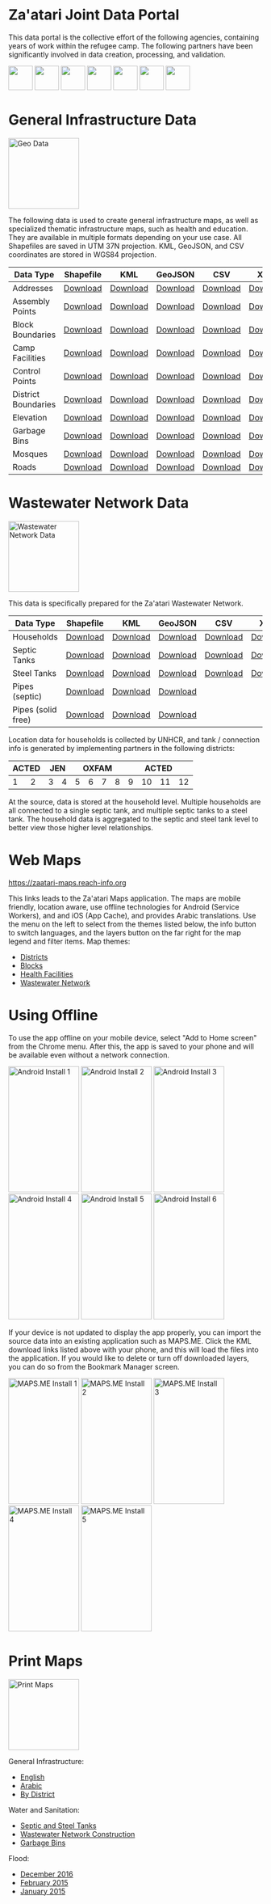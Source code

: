 # Za'atari Joint Data Portal

This data portal is the collective effort of the following agencies, containing years of work within the refugee camp. The following partners have been significantly involved in data creation, processing, and validation.

<div style="display: inline-block;">
<img src="https://github.com/impact-initiatives/reach-jor-zaatari-data/raw/master/photos/logo-unicef.jpg" height="48px" alt="">
<img src="https://github.com/impact-initiatives/reach-jor-zaatari-data/raw/master/photos/logo-unhcr.jpg" height="48px" alt="">
<img src="https://github.com/impact-initiatives/reach-jor-zaatari-data/raw/master/photos/logo-unops.jpg" height="48px" alt="">
</div>
<div style="display: inline-block;">
<img src="https://github.com/impact-initiatives/reach-jor-zaatari-data/raw/master/photos/logo-acted.jpg" height="48px" alt="">
<img src="https://github.com/impact-initiatives/reach-jor-zaatari-data/raw/master/photos/logo-jen.jpg" height="48px" alt="">
<img src="https://github.com/impact-initiatives/reach-jor-zaatari-data/raw/master/photos/logo-oxfam.jpg" height="48px" alt="">
<img src="https://github.com/impact-initiatives/reach-jor-zaatari-data/raw/master/photos/logo-reach.jpg" height="48px" alt="">
</div>

# General Infrastructure Data

<img src="https://github.com/impact-initiatives/reach-jor-zaatari-data/raw/master/photos/geo-data.jpg" height="140px" alt="Geo Data">

The following data is used to create general infrastructure maps, as well as specialized thematic infrastructure maps, such as health and education. They are available in multiple formats depending on your use case. All Shapefiles are saved in UTM 37N projection. KML, GeoJSON, and CSV coordinates are stored in WGS84 projection.

| Data Type | Shapefile | KML | GeoJSON | CSV | XLSX
|---|---|---|---|---|---|
| Addresses | [Download](https://github.com/impact-initiatives/reach-jor-zaatari-data/raw/master/data/address/Addresses_2017_02.shp.zip?raw=true) | [Download](https://cdn.rawgit.com/impact-initiatives/reach-jor-zaatari-data/master/data/address/Addresses_2017_02.kml) | [Download](https://cdn.rawgit.com/impact-initiatives/reach-jor-zaatari-data/master/data/address/Addresses_2017_02.geojson) | [Download](https://cdn.rawgit.com/impact-initiatives/reach-jor-zaatari-data/master/data/address/Addresses_2017_02.csv) | [Download](https://github.com/impact-initiatives/reach-jor-zaatari-data/raw/master/data/address/Addresses_2017_02.xlsx?raw=true)
| Assembly Points | [Download](https://github.com/impact-initiatives/reach-jor-zaatari-data/raw/master/data/assembly-points/AssemblyPoints.shp.zip?raw=true) | [Download](https://cdn.rawgit.com/impact-initiatives/reach-jor-zaatari-data/master/data/assembly-points/AssemblyPoints.kml) | [Download](https://cdn.rawgit.com/impact-initiatives/reach-jor-zaatari-data/master/data/assembly-points/AssemblyPoints.geojson) | [Download](https://cdn.rawgit.com/impact-initiatives/reach-jor-zaatari-data/master/data/assembly-points/AssemblyPoints.csv) | [Download](https://cdn.rawgit.com/impact-initiatives/reach-jor-zaatari-data/master/data/assembly-points/AssemblyPoints.xlsx)
| Block Boundaries | [Download](https://github.com/impact-initiatives/reach-jor-zaatari-data/raw/master/data/block-boundaries/BlockBoundaries_2016_12.shp.zip?raw=true) | [Download](https://cdn.rawgit.com/impact-initiatives/reach-jor-zaatari-data/master/data/block-boundaries/BlockBoundaries_2016_12.kml) | [Download](https://cdn.rawgit.com/impact-initiatives/reach-jor-zaatari-data/master/data/block-boundaries/BlockBoundaries_2016_12.geojson) | [Download](https://cdn.rawgit.com/impact-initiatives/reach-jor-zaatari-data/master/data/block-boundaries/BlockBoundaries_2016_12.csv) | [Download](https://cdn.rawgit.com/impact-initiatives/reach-jor-zaatari-data/master/data/block-boundaries/BlockBoundaries_2016_12.xlsx)
| Camp Facilities | [Download](https://github.com/impact-initiatives/reach-jor-zaatari-data/raw/master/data/camp-facilities/CampFacilities_2017_02.shp.zip?raw=true) | [Download](https://cdn.rawgit.com/impact-initiatives/reach-jor-zaatari-data/master/data/camp-facilities/CampFacilities_2017_02.kml) | [Download](https://cdn.rawgit.com/impact-initiatives/reach-jor-zaatari-data/master/data/camp-facilities/CampFacilities_2017_02.geojson) | [Download](https://cdn.rawgit.com/impact-initiatives/reach-jor-zaatari-data/master/data/camp-facilities/CampFacilities_2017_02.csv) | [Download](https://cdn.rawgit.com/impact-initiatives/reach-jor-zaatari-data/master/data/camp-facilities/CampFacilities_2017_02.xlsx)
| Control Points | [Download](https://github.com/impact-initiatives/reach-jor-zaatari-data/raw/master/data/control-point/ControlPoints_2016_07.shp.zip?raw=true) | [Download](https://cdn.rawgit.com/impact-initiatives/reach-jor-zaatari-data/master/data/control-point/ControlPoints_2016_07.kml) | [Download](https://cdn.rawgit.com/impact-initiatives/reach-jor-zaatari-data/master/data/control-point/ControlPoints_2016_07.geojson) | [Download](https://cdn.rawgit.com/impact-initiatives/reach-jor-zaatari-data/master/data/control-point/ControlPoints_2016_07.csv) | [Download](https://cdn.rawgit.com/impact-initiatives/reach-jor-zaatari-data/master/data/control-point/ControlPoints_2016_07.xlsx)
| District Boundaries | [Download](https://github.com/impact-initiatives/reach-jor-zaatari-data/raw/master/data/district-boundaries/DistrictBoundaries_2016_12.shp.zip?raw=true) | [Download](https://cdn.rawgit.com/impact-initiatives/reach-jor-zaatari-data/master/data/district-boundaries/DistrictBoundaries_2016_12.kml) | [Download](https://cdn.rawgit.com/impact-initiatives/reach-jor-zaatari-data/master/data/district-boundaries/DistrictBoundaries_2016_12.geojson) | [Download](https://cdn.rawgit.com/impact-initiatives/reach-jor-zaatari-data/master/data/district-boundaries/DistrictBoundaries_2016_12.csv) | [Download](https://cdn.rawgit.com/impact-initiatives/reach-jor-zaatari-data/master/data/district-boundaries/DistrictBoundaries_2016_12.xlsx)
| Elevation | [Download](https://github.com/impact-initiatives/reach-jor-zaatari-data/raw/master/data/elevation/Elevation_2015_02.shp.zip?raw=true) | [Download](https://cdn.rawgit.com/impact-initiatives/reach-jor-zaatari-data/master/data/elevation/Elevation_2015_02.kml) | [Download](https://cdn.rawgit.com/impact-initiatives/reach-jor-zaatari-data/master/data/elevation/Elevation_2015_02.geojson) | [Download](https://cdn.rawgit.com/impact-initiatives/reach-jor-zaatari-data/master/data/elevation/Elevation_2015_02.csv) | [Download](https://cdn.rawgit.com/impact-initiatives/reach-jor-zaatari-data/master/data/elevation/Elevation_2015_02.xlsx)
| Garbage Bins | [Download](https://github.com/impact-initiatives/reach-jor-zaatari-data/raw/master/data/garbage-bins/GarbageBins_2016_10.shp.zip?raw=true) | [Download](https://cdn.rawgit.com/impact-initiatives/reach-jor-zaatari-data/master/data/garbage-bins/GarbageBins_2016_10.kml) | [Download](https://cdn.rawgit.com/impact-initiatives/reach-jor-zaatari-data/master/data/garbage-bins/GarbageBins_2016_10.geojson) | [Download](https://cdn.rawgit.com/impact-initiatives/reach-jor-zaatari-data/master/data/garbage-bins/GarbageBins_2016_10.csv) | [Download](https://cdn.rawgit.com/impact-initiatives/reach-jor-zaatari-data/master/data/garbage-bins/GarbageBins_2016_10.xlsx)
| Mosques | [Download](https://github.com/impact-initiatives/reach-jor-zaatari-data/raw/master/data/mosques/Mosques_2017_01.shp.zip?raw=true) | [Download](https://cdn.rawgit.com/impact-initiatives/reach-jor-zaatari-data/master/data/mosques/Mosques_2017_01.kml) | [Download](https://cdn.rawgit.com/impact-initiatives/reach-jor-zaatari-data/master/data/mosques/Mosques_2017_01.geojson) | [Download](https://cdn.rawgit.com/impact-initiatives/reach-jor-zaatari-data/master/data/mosques/Mosques_2017_01.csv) | [Download](https://cdn.rawgit.com/impact-initiatives/reach-jor-zaatari-data/master/data/mosques/Mosques_2017_01.xlsx)
| Roads | [Download](https://github.com/impact-initiatives/reach-jor-zaatari-data/raw/master/data/roads/Roads_2016_12.shp.zip?raw=true) | [Download](https://cdn.rawgit.com/impact-initiatives/reach-jor-zaatari-data/master/data/roads/Roads_2016_12.kml) | [Download](https://cdn.rawgit.com/impact-initiatives/reach-jor-zaatari-data/master/data/roads/Roads_2016_12.geojson) | [Download](https://cdn.rawgit.com/impact-initiatives/reach-jor-zaatari-data/master/data/roads/Roads_2016_12.csv) | [Download](https://cdn.rawgit.com/impact-initiatives/reach-jor-zaatari-data/master/data/roads/Roads_2016_12.xlsx)

# Wastewater Network Data

<img src="https://github.com/impact-initiatives/reach-jor-zaatari-data/raw/master/photos/wastewater-network-data.jpg" height="140px" alt="Wastewater Network Data">

This data is specifically prepared for the Za'atari Wastewater Network.

| Data Type | Shapefile | KML | GeoJSON | CSV | XLSX
|---|---|---|---|---|---|
| Households | [Download](https://github.com/impact-initiatives/reach-jor-zaatari-data/raw/master/data/households/Households_2017_02.shp.zip?raw=true) | [Download](https://cdn.rawgit.com/impact-initiatives/reach-jor-zaatari-data/master/data/households/Households_2017_02.kml) | [Download](https://cdn.rawgit.com/impact-initiatives/reach-jor-zaatari-data/master/data/households/Households_2017_02.geojson) | [Download](https://cdn.rawgit.com/impact-initiatives/reach-jor-zaatari-data/master/data/households/Households_2017_02.csv) | [Download](https://cdn.rawgit.com/impact-initiatives/reach-jor-zaatari-data/master/data/households/Households_2017_02.xlsx)
| Septic Tanks | [Download](https://github.com/impact-initiatives/reach-jor-zaatari-data/raw/master/data/septic-tanks/SepticTanks_2017_02.shp.zip?raw=true) | [Download](https://cdn.rawgit.com/impact-initiatives/reach-jor-zaatari-data/master/data/septic-tanks/SepticTanks_2017_02.kml) | [Download](https://cdn.rawgit.com/impact-initiatives/reach-jor-zaatari-data/master/data/septic-tanks/SepticTanks_2017_02.geojson) | [Download](https://cdn.rawgit.com/impact-initiatives/reach-jor-zaatari-data/master/data/septic-tanks/SepticTanks_2017_02.csv) | [Download](https://cdn.rawgit.com/impact-initiatives/reach-jor-zaatari-data/master/data/septic-tanks/SepticTanks_2017_02.xlsx)
| Steel Tanks | [Download](https://github.com/impact-initiatives/reach-jor-zaatari-data/raw/master/data/steel-tanks/SteelTanks_2017_02.shp.zip?raw=true) | [Download](https://cdn.rawgit.com/impact-initiatives/reach-jor-zaatari-data/master/data/steel-tanks/SteelTanks_2017_02.kml) | [Download](https://cdn.rawgit.com/impact-initiatives/reach-jor-zaatari-data/master/data/steel-tanks/SteelTanks_2017_02.geojson) | [Download](https://cdn.rawgit.com/impact-initiatives/reach-jor-zaatari-data/master/data/steel-tanks/SteelTanks_2017_02.csv) | [Download](https://cdn.rawgit.com/impact-initiatives/reach-jor-zaatari-data/master/data/steel-tanks/SteelTanks_2017_02.xlsx)
| Pipes (septic) | [Download](https://github.com/impact-initiatives/reach-jor-zaatari-data/raw/master/data/pipes-septic/Pipes_Septic_2017_03.shp.zip?raw=true) | [Download](https://cdn.rawgit.com/impact-initiatives/reach-jor-zaatari-data/master/data/pipes-septic/Pipes_Septic_2017_03.kml) | [Download](https://cdn.rawgit.com/impact-initiatives/reach-jor-zaatari-data/master/data/pipes-septic/Pipes_Septic_2017_03.geojson)
| Pipes (solid free) | [Download](https://github.com/impact-initiatives/reach-jor-zaatari-data/raw/master/data/pipes-solid-free/Pipes_SolidFree_2017_03.shp.zip?raw=true) | [Download](https://cdn.rawgit.com/impact-initiatives/reach-jor-zaatari-data/master/data/pipes-solid-free/Pipes_SolidFree_2017_03.kml) | [Download](https://cdn.rawgit.com/impact-initiatives/reach-jor-zaatari-data/master/data/pipes-solid-free/Pipes_SolidFree_2017_03.geojson)

Location data for households is collected by UNHCR, and tank / connection info is generated by implementing partners in the following districts:

<table>
  <thead>
    <tr>
      <th colspan="2">ACTED</th>
      <th colspan="2">JEN</th>
      <th colspan="4">OXFAM</th>
      <th colspan="6">ACTED</th>
    </tr>
  </thead>
  <tbody>
    <tr>
      <td>1</td>
      <td>2</td>
      <td>3</td>
      <td>4</td>
      <td>5</td>
      <td>6</td>
      <td>7</td>
      <td>8</td>
      <td>9</td>
      <td>10</td>
      <td>11</td>
      <td>12</td>
    </tr>
  </tbody>  
</table>

At the source, data is stored at the household level. Multiple households are all connected to a single septic tank, and multiple septic tanks to a steel tank. The household data is aggregated to the septic and steel tank level to better view those higher level relationships.

# Web Maps

https://zaatari-maps.reach-info.org

This links leads to the Za'atari Maps application. The maps are mobile friendly, location aware, use offline technologies for Android (Service Workers), and and iOS (App Cache), and provides Arabic translations. Use the menu on the left to select from the themes listed below, the info button to switch languages, and the layers button on the far right for the map legend and filter items. Map themes:

- [Districts](https://zaatari-maps.reach-info.org/#/districts)
- [Blocks](https://zaatari-maps.reach-info.org/#/blocks)
- [Health Facilities](https://zaatari-maps.reach-info.org/#/health)
- [Wastewater Network](https://zaatari-maps.reach-info.org/#/waste-water)

# Using Offline

To use the app offline on your mobile device, select "Add to Home screen" from the Chrome menu. After this, the app is saved to your phone and will be available even without a network connection.

<div style="display: inline-block;">
<img src="https://github.com/impact-initiatives/reach-jor-zaatari-data/raw/master/photos/android-install-1.jpg" width="140px" height="249px" alt="Android Install 1">
<img src="https://github.com/impact-initiatives/reach-jor-zaatari-data/raw/master/photos/android-install-2.jpg" width="140px" height="249px" alt="Android Install 2">
<img src="https://github.com/impact-initiatives/reach-jor-zaatari-data/raw/master/photos/android-install-3.jpg" width="140px" height="249px" alt="Android Install 3">
<img src="https://github.com/impact-initiatives/reach-jor-zaatari-data/raw/master/photos/android-install-4.jpg" width="140px" height="249px" alt="Android Install 4">
<img src="https://github.com/impact-initiatives/reach-jor-zaatari-data/raw/master/photos/android-install-5.jpg" width="140px" height="249px" alt="Android Install 5">
<img src="https://github.com/impact-initiatives/reach-jor-zaatari-data/raw/master/photos/android-install-6.jpg" width="140px" height="249px" alt="Android Install 6">
</div>

If your device is not updated to display the app properly, you can import the source data into an existing application such as MAPS.ME. Click the KML download links listed above with your phone, and this will load the files into the application. If you would like to delete or turn off downloaded layers, you can do so from the Bookmark Manager screen.

<div style="display: inline-block;">
<img src="https://github.com/impact-initiatives/reach-jor-zaatari-data/raw/master/photos/maps-me-install-1.jpg" width="140px" height="249px" alt="MAPS.ME Install 1">
<img src="https://github.com/impact-initiatives/reach-jor-zaatari-data/raw/master/photos/maps-me-install-2.jpg" width="140px" height="249px" alt="MAPS.ME Install 2">
<img src="https://github.com/impact-initiatives/reach-jor-zaatari-data/raw/master/photos/maps-me-install-3.jpg" width="140px" height="249px" alt="MAPS.ME Install 3">
<img src="https://github.com/impact-initiatives/reach-jor-zaatari-data/raw/master/photos/maps-me-install-4.jpg" width="140px" height="249px" alt="MAPS.ME Install 4">
<img src="https://github.com/impact-initiatives/reach-jor-zaatari-data/raw/master/photos/maps-me-install-5.jpg" width="140px" height="249px" alt="MAPS.ME Install 5">
</div>

# Print Maps

<img src="https://github.com/impact-initiatives/reach-jor-zaatari-data/raw/master/photos/print-maps.jpg" height="140px" alt="Print Maps">

General Infrastructure:

- [English](http://www.reachresourcecentre.info/system/files/resource-documents/reach_jor_map_zaatari_ccm_general_infrastructure_dec2016_1.pdf)
- [Arabic](http://www.reachresourcecentre.info/system/files/resource-documents/reach_jor_map_zaatari_ccm_general_infrastructure_dec2016_ar_0.pdf) 
- [By District](http://www.reachresourcecentre.info/system/files/resource-documents/reach_jor_map_zaatari_ccm_general_infrastructure_district_dec2016_1.pdf)

Water and Sanitation:

- [Septic and Steel Tanks](https://github.com/impact-initiatives/reach-jor-zaatari-data/raw/master/maps/water-and-sanitation/REACH_JOR_Map_Zaatari_WWN_Septic_Steel_Tanks_Imagery_Nov2016.pdf?raw=true)
- [Wastewater Network Construction](http://www.reachresourcecentre.info/system/files/resource-documents/reach_jor_map_zaatari_ccm_wwn_progress_jun2016_a1.pdf)
- [Garbage Bins](https://github.com/impact-initiatives/reach-jor-zaatari-data/raw/master/maps/water-and-sanitation/REACH_JOR_Map_Zaatari_SWM_Garbage_Bins_Nov2016.pdf?raw=true)

Flood:

- [December 2016](https://github.com/impact-initiatives/reach-jor-zaatari-data/raw/master/maps/flood/REACH_JOR_Map_Zaatari_FloodDamage_Dec2016.pdf?raw=true)
- [February 2015](http://www.reachresourcecentre.info/system/files/resource-documents/reach_jor_map_zaatari_janastormaffectedareassaturday_21feb2015_a1.pdf)
- [January 2015](http://www.reachresourcecentre.info/system/files/resource-documents/reach_jor_map_zaatari_stormaffectedareas_overall_26jan2015_a3.pdf)

